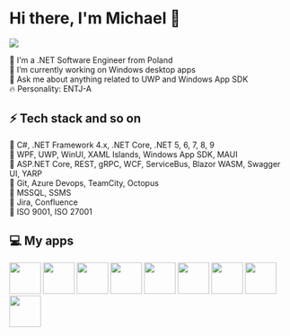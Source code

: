 # Hi there, I'm Michael 👋

![](https://komarev.com/ghpvc/?username=michalleptuch)

🍍 I'm a .NET Software Engineer from Poland  
🔭 I’m currently working on Windows desktop apps  
💬 Ask me about anything related to UWP and Windows App SDK  
🔥 Personality: ENTJ-A


## ⚡ Tech stack and so on

🔹 C#, .NET Framework 4.x, .NET Core, .NET 5, 6, 7, 8, 9   
🔹 WPF, UWP, WinUI, XAML Islands, Windows App SDK, MAUI  
🔹 ASP.NET Core, REST, gRPC, WCF, ServiceBus, Blazor WASM, Swagger UI, YARP   
🔹 Git, Azure Devops, TeamCity, Octopus  
🔹 MSSQL, SSMS  
🔹 Jira, Confluence  
🔹 ISO 9001, ISO 27001


## 💻 My apps

<a href="https://github.com/michalleptuch/fluent-emoji-gallery" alt="Fluent Emoji Gallery">
<image src="https://github.com/michalleptuch/fluent-emoji-gallery/raw/main/images/StoreTile.png" width=56/></a>
<a href="https://github.com/michalleptuch/ink-workspace" alt="Ink Workspace">
<image src="https://github.com/michalleptuch/ink-workspace/raw/main/images/StoreTile.png" width=56/></a>
<a href="https://github.com/michalleptuch/input-switcher" alt="Input Switcher">
<image src="https://github.com/michalleptuch/input-switcher/raw/main/images/StoreTile.png" width=56/></a>
<a href="https://github.com/michalleptuch/battery-flyout" alt="Battery Flyout">
<image src="https://github.com/michalleptuch/battery-flyout/raw/main/images/StoreTile.png" width=56/></a>
<a href="https://github.com/michalleptuch/mixe" alt="Mixe">
<image src="https://github.com/michalleptuch/mixe/raw/main/images/StoreTile.png" width=56/></a>
<a href="https://github.com/michalleptuch/calendar-flyout" alt="Calendar Flyout">
<image src="https://store-images.s-microsoft.com/image/apps.16617.14565777777550263.eec22724-04b8-4632-afaa-a8db3d49bac1.04529260-ca79-4fb4-b35e-71768ad4f0b1" width=56/></a>
<a href="https://github.com/michalleptuch/desktop-toolkit" alt="Desktop Toolkit">
<image src="https://store-images.s-microsoft.com/image/apps.14134.14045298845715428.12c2c4b0-ec8b-44f4-8b2d-f3692cd14f72.3ae42475-9fad-4fe9-883a-fab01b4b4242" width=56/></a>
<a href="https://github.com/michalleptuch/aurora-wallpaper" alt="Aurora Wallpaper">
<image src="https://github.com/michalleptuch/aurora-wallpaper/raw/main/images/StoreTile.png" width=56/></a>
<a href="https://github.com/michalleptuch/guid-pro" alt="GUID Pro">
<image src="https://store-images.s-microsoft.com/image/apps.29798.14451343819064011.5f9a9686-7eec-4218-8074-88f11e4a6f4a.ff47fe1d-a0c1-4cb2-80ee-59f0a77f2447" width=56/></a>
